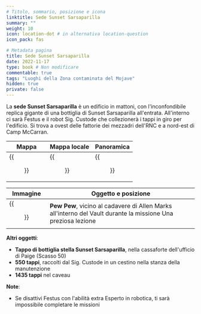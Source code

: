 ```yaml
---
# Titolo, sommario, posizione e icona
linktitle: Sede Sunset Sarsaparilla
summary: ""
weight: 10
icon: location-dot # in alternativa location-question
icon_pack: fas

# Metadata pagina
title: Sede Sunset Sarsaparilla
date: 2022-11-17
type: book # Non modificare
commentable: true
tags: "Luoghi della Zona contaminata del Mojave"
hidden: true
private: false
---
```


<div class="fnv">

La **sede Sunset Sarsaparilla** è un edificio in mattoni, con l'inconfondibile replica gigante di una bottiglia di Sunset Sarsaparilla all'entrata. All'interno ci sarà Festus e il robot Sig. Custode che collezionerà i tappi in giro per l'edificio. Si trova a ovest delle fattorie dei mezzadri dell'RNC e a nord-est di Camp McCarran.

| Mappa | Mappa locale    | Panoramica | 
| ----- | --- | ---------- |
|  {{<figure src="fnv/Sunset_Sarsaparilla_HQ_loc.webp">}}     | {{<figure src="fnv/Sunset_Sarsaparilla_HQ_map.webp">}}    |      {{<figure src="fnv/Sunset_Sarsaparilla_HQ.webp">}}      |

| Immagine | Oggetto e posizione |
| -------- | ------------------- |
|  {{<figure src="fnv/Allen_Marks_ingame.webp">}}        |  **Pew Pew**, vicino al cadavere di Allen Marks all'interno del Vault durante la missione Una preziosa lezione                   |

**Altri oggetti**:
- **Tappo di bottiglia stella Sunset Sarsaparilla**, nella cassaforte dell'ufficio di Paige (Scasso 50)
- **550 tappi**, raccolti dal Sig. Custode in un cestino nella stanza della manutenzione
- **1435 tappi** nel caveau <!--TODO-->

**Note**:
- Se disattivi Festus con l'abilità extra Esperto in robotica, ti sarà impossibile completare le missioni

</div>

